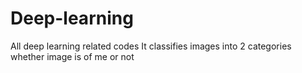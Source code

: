 # Deep-learning
All deep learning related codes
It classifies images into 2 categories whether image is of me or not
